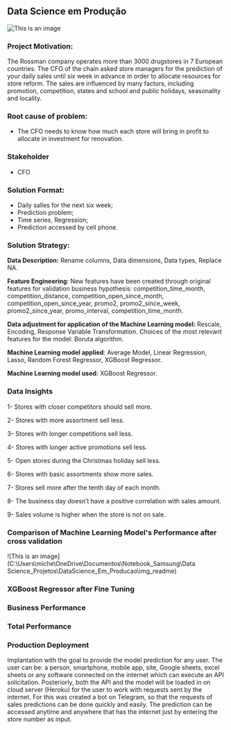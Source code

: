 ## Data Science em Produção
![This is an image](https://advancedinstitute.ai/wp-content/uploads/2019/04/regressao-1170x500.png)

### Project Motivation:

The Rossman company operates more than 3000 drugstores in 7 European countries. The CFO of the chain asked store managers for the prediction of your daily sales until six week in advance in order to allocate resources for store reform.
The sales are influenced by many factors, including promotion, competition, states and school and public holidays, seasonality and locality. 

###  Root cause of problem:

- The CFO needs to know how much each store will bring in profit to allocate in investment for renovation. 
 
###  Stakeholder

- CFO

### Solution Format:

- Daily salles for the next six week;
- Prediction problem; 
- Time series, Regression;
- Prediction accessed by cell phone.

### Solution Strategy: 

**Data Description:** Rename columns, Data dimensions, Data types, Replace NA.

**Feature Engineering**:  New features have been created through original features for validation business hypothesis: competition_time_month, competition_distance, competition_open_since_month, competition_open_since_year, promo2, promo2_since_week, promo2_since_year, promo_interval, competition_time_month.

**Data adjustment for application of the Machine Learning model:** Rescale, Encoding, Response Variable Transformation. Choices of the most relevant features for the model: Boruta algorithm.
 
**Machine Learning model applied**: Average Model, Linear Regression, Lasso, Random Forest Regressor, XGBoost Regressor.
 
**Machine Learning model used:** XGBoost Regressor.

### Data Insights
 
1- Stores with closer competitors should sell more. 

2- Stores with more assortment sell less.

3- Stores with longer competitions sell less.

4- Stores with longer active promotions sell less.

5- Open stores during the Christmas holiday sell less.

6- Stores with basic assortments show more sales. 

7- Stores sell more after the tenth day of each month.

8- The business day doesn’t have a positive correlation with sales amount. 

9- Sales volume is higher when the store is not on sale.

### Comparison of Machine Learning Model's Performance after cross validation 

![This is an image](C:\Users\miche\OneDrive\Documentos\Notebook_Samsung\Data Science_Projetos\DataScience_Em_Producao\img_readme)

### XGBoost Regressor after Fine Tuning 

### Business Performance

### Total Performance

### Production Deployment

Implantation with the goal to provide the model prediction for any user. The user can be: a person, smartphone, mobile app, site, Google sheets, excel sheets or any software connected on the internet which can execute an API solicitation. 
Posteriorly, both the API and the model will be loaded in on cloud server (Heroku) for the user to work with requests sent by the internet. For this was created a bot on Telegram, so that the requests of sales predictions can be done quickly and easily. The prediction can be accessed anytime and anywhere that has the internet just by entering the store number as input.





 



